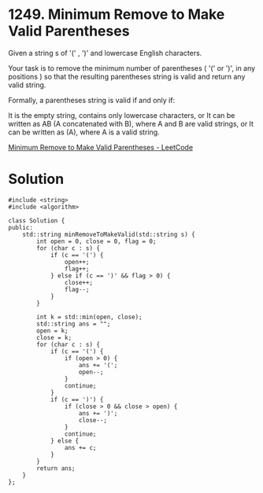 # 1249. Minimum Remove to Make Valid Parentheses

Given a string s of '(' , ')' and lowercase English characters.

Your task is to remove the minimum number of parentheses ( '(' or ')', in any positions ) so that the resulting parentheses string is valid and return any valid string.

Formally, a parentheses string is valid if and only if:

It is the empty string, contains only lowercase characters, or
It can be written as AB (A concatenated with B), where A and B are valid strings, or
It can be written as (A), where A is a valid string.

[Minimum Remove to Make Valid Parentheses - LeetCode](https://leetcode.com/problems/minimum-remove-to-make-valid-parentheses/)

# Solution

```
#include <string>
#include <algorithm>

class Solution {
public:
    std::string minRemoveToMakeValid(std::string s) {
        int open = 0, close = 0, flag = 0;
        for (char c : s) {
            if (c == '(') {
                open++;
                flag++;
            } else if (c == ')' && flag > 0) {
                close++;
                flag--;
            }
        }
        
        int k = std::min(open, close);
        std::string ans = "";
        open = k;
        close = k;
        for (char c : s) {
            if (c == '(') {
                if (open > 0) {
                    ans += '(';
                    open--;
                }
                continue;
            }
            if (c == ')') {
                if (close > 0 && close > open) {
                    ans += ')';
                    close--;
                }
                continue;
            } else {
                ans += c;
            }
        }
        return ans;
    }
};

```